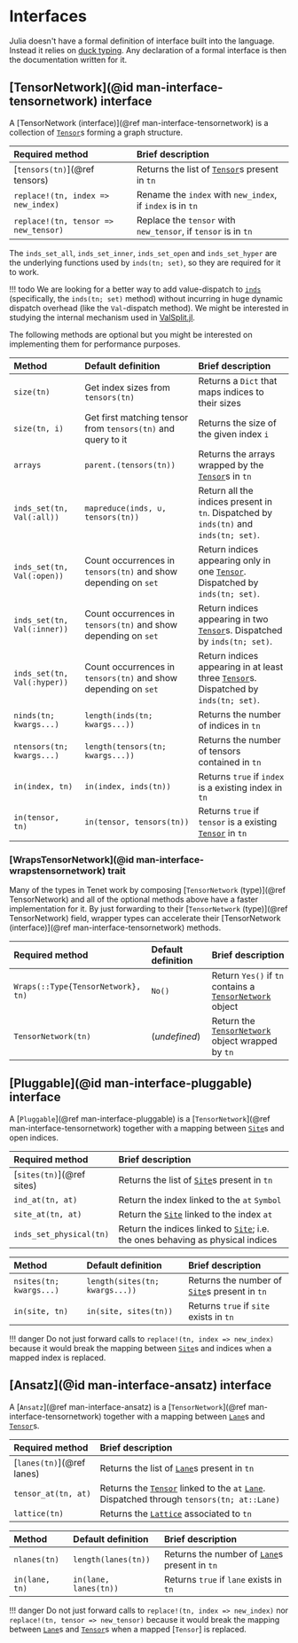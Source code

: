 # Interfaces

Julia doesn't have a formal definition of interface built into the language. Instead it relies on [duck typing](https://wikipedia.org/wiki/Duck_typing).
Any declaration of a formal interface is then the documentation written for it.

## [TensorNetwork](@id man-interface-tensornetwork) interface

A [TensorNetwork (interface)](@ref man-interface-tensornetwork) is a collection of [`Tensor`](@ref)s forming a graph structure.

| Required method                      | Brief description                                              |
| :----------------------------------- | :------------------------------------------------------------- |
| [`tensors(tn)`](@ref tensors)        | Returns the list of [`Tensor`](@ref)s present in `tn`          |
| `replace!(tn, index => new_index)`   | Rename the `index` with `new_index`, if `index` is in `tn`     |
| `replace!(tn, tensor => new_tensor)` | Replace the `tensor` with `new_tensor`, if `tensor` is in `tn` |

The `inds_set_all`, `inds_set_inner`, `inds_set_open` and `inds_set_hyper` are the underlying functions used by `inds(tn; set)`, so they are required for it to work.

!!! todo
    We are looking for a better way to add value-dispatch to [`inds`](@ref) (specifically, the `inds(tn; set)` method) without incurring in huge dynamic dispatch overhead (like the `Val`-dispatch method).
    We might be interested in studying the internal mechanism used in [ValSplit.jl](https://github.com/ztangent/ValSplit.jl).

The following methods are optional but you might be interested on implementing them for performance purposes.

| Method                      | Default definition                                             | Brief description                                                                            |
| :-------------------------- | :------------------------------------------------------------- | :------------------------------------------------------------------------------------------- |
| `size(tn)`                  | Get index sizes from `tensors(tn)`                             | Returns a `Dict` that maps indices to their sizes                                            |
| `size(tn, i)`               | Get first matching tensor from `tensors(tn)` and query to it   | Returns the size of the given index `i`                                                      |
| `arrays`                    | `parent.(tensors(tn))`                                         | Returns the arrays wrapped by the [`Tensor`](@ref)s in `tn`                                  |
| `inds_set(tn, Val(:all))`   | `mapreduce(inds, ∪, tensors(tn))`                              | Return all the indices present in `tn`. Dispatched by `inds(tn)` and `inds(tn; set)`.        |
| `inds_set(tn, Val(:open))`  | Count occurrences in `tensors(tn)` and show depending on `set` | Return indices appearing only in one [`Tensor`](@ref). Dispatched by `inds(tn; set)`.        |
| `inds_set(tn, Val(:inner))` | Count occurrences in `tensors(tn)` and show depending on `set` | Return indices appearing in two [`Tensor`](@ref)s. Dispatched by `inds(tn; set)`.            |
| `inds_set(tn, Val(:hyper))` | Count occurrences in `tensors(tn)` and show depending on `set` | Return indices appearing in at least three [`Tensor`](@ref)s. Dispatched by `inds(tn; set)`. |
| `ninds(tn; kwargs...)`      | `length(inds(tn; kwargs...))`                                  | Returns the number of indices in `tn`                                                        |
| `ntensors(tn; kwargs...)`   | `length(tensors(tn; kwargs...))`                               | Returns the number of tensors contained in `tn`                                              |
| `in(index, tn)`             | `in(index, inds(tn))`                                          | Returns `true` if `index` is a existing index in `tn`                                        |
| `in(tensor, tn)`            | `in(tensor, tensors(tn))`                                      | Returns `true` if `tensor` is a existing [`Tensor`](@ref) in `tn`                            |

### [WrapsTensorNetwork](@id man-interface-wrapstensornetwork) trait

Many of the types in Tenet work by composing [`TensorNetwork` (type)](@ref TensorNetwork) and all of the optional methods above have a faster implementation for it.
By just forwarding to their [`TensorNetwork` (type)](@ref TensorNetwork) field, wrapper types can accelerate their [TensorNetwork (interface)](@ref man-interface-tensornetwork) methods.

| Required method                    | Default definition | Brief description                                                |
| :--------------------------------- | :----------------- | :--------------------------------------------------------------- |
| `Wraps(::Type{TensorNetwork}, tn)` | `No()`             | Return `Yes()` if `tn` contains a [`TensorNetwork`](@ref) object |
| `TensorNetwork(tn)`                | (_undefined_)      | Return the [`TensorNetwork`](@ref) object wrapped by `tn`        |

## [Pluggable](@id man-interface-pluggable) interface

A [`Pluggable`](@ref man-interface-pluggable) is a [`TensorNetwork`](@ref man-interface-tensornetwork) together with a mapping between [`Site`](@ref)s and open indices.

| Required method           | Brief description                                                                       |
| :------------------------ | :-------------------------------------------------------------------------------------- |
| [`sites(tn)`](@ref sites) | Returns the list of [`Site`](@ref)s present in `tn`                                     |
| `ind_at(tn, at)`          | Return the index linked to the `at` `Symbol`                                            |
| `site_at(tn, at)`         | Return the [`Site`](@ref) linked to the index `at`                                      |
| `inds_set_physical(tn)`   | Return the indices linked to [`Site`](@ref); i.e. the ones behaving as physical indices |

| Method                  | Default definition             | Brief description                                     |
| :---------------------- | :----------------------------- | :---------------------------------------------------- |
| `nsites(tn; kwargs...)` | `length(sites(tn; kwargs...))` | Returns the number of [`Site`](@ref)s present in `tn` |
| `in(site, tn)`          | `in(site, sites(tn))`          | Returns `true` if `site` exists in `tn`               |

!!! danger
    Do not just forward calls to `replace!(tn, index => new_index)` because it would break the mapping between [`Site`](@ref)s and indices when a mapped index is replaced.

## [Ansatz](@id man-interface-ansatz) interface

A [`Ansatz`](@ref man-interface-ansatz) is a [`TensorNetwork`](@ref man-interface-tensornetwork) together with a mapping between [`Lane`](@ref)s and [`Tensor`](@ref)s.

| Required method           | Brief description                                                                                          |
| :------------------------ | :--------------------------------------------------------------------------------------------------------- |
| [`lanes(tn)`](@ref lanes) | Returns the list of [`Lane`](@ref)s present in `tn`                                                        |
| `tensor_at(tn, at)`       | Returns the [`Tensor`](@ref) linked to the `at` [`Lane`](@ref). Dispatched through `tensors(tn; at::Lane)` |
| `lattice(tn)`             | Returns the [`Lattice`](@ref) associated to `tn`                                                           |

| Method         | Default definition    | Brief description                                     |
| :------------- | :-------------------- | :---------------------------------------------------- |
| `nlanes(tn)`   | `length(lanes(tn))`   | Returns the number of [`Lane`](@ref)s present in `tn` |
| `in(lane, tn)` | `in(lane, lanes(tn))` | Returns `true` if `lane` exists in `tn`               |

!!! danger
    Do not just forward calls to `replace!(tn, index => new_index)` nor `replace!(tn, tensor => new_tensor)` because it would break the mapping between [`Lane`](@ref)s and [`Tensor`](@ref)s when a mapped [`Tensor`] is replaced.
